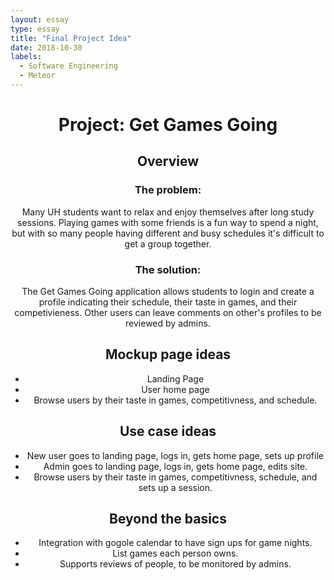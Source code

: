 ```yaml
---
layout: essay
type: essay
title: "Final Project Idea"
date: 2018-10-30
labels:
  - Software Engineering
  - Meteor
---
```


<header> 
  <h1> Project: Get Games Going</h1>
  
  <h2>Overview</h2>
  <h3>The problem:</h3>
  <p>Many UH students want to relax and enjoy themselves after long study sessions. Playing games with some friends is a fun way to spend a night, but with so many people having different and busy schedules it's difficult to get a group together.</p>
  <h3>The solution:</h3>
  <p>The Get Games Going application allows students to login and create a profile indicating their schedule, their taste in games, and their competivieness. Other users can leave comments on other's profiles to be reviewed by admins. </p>
  
  <h2>Mockup page ideas</h2>
  <p>
  <ul>
  <li>Landing Page</li>
  <li>User home page</li>
  <li>Browse users by their taste in games, competitivness, and schedule. </li>
  </ul>  
  </p>
  
  <h2>Use case ideas</h2>
  <p>
    <ul>
      <li>New user goes to landing page, logs in, gets home page, sets up profile</li>
      <li>Admin goes to landing page, logs in, gets home page, edits site.</li>
      <li>Browse users by their taste in games, competitivness, schedule, and sets up a session. </li>
    </ul> 
  </p>
  
  <h2>Beyond the basics</h2>
  <p>
    <ul>
      <li>Integration with gogole calendar to have sign ups for game nights.</li>
      <li>List games each person owns.</li>
      <li>Supports reviews of people, to be monitored by admins. </li>
</ul>  
  </p>
</header>
